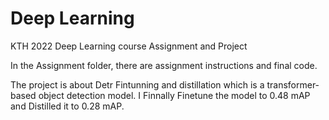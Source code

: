 # Deep  Learning

KTH 2022 Deep Learning course Assignment and Project

In the Assignment folder, there are assignment instructions and final code.

The project is about Detr Fintunning and distillation which is a transformer-based object detection model. I Finnally Finetune the model to 0.48 mAP and Distilled it to 0.28 mAP.